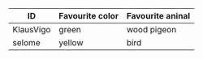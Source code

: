 
ID           | Favourite color | Favourite aninal
-------------| ----------------|----------------
KlausVigo    | green           | wood pigeon
selome       | yellow          | bird
